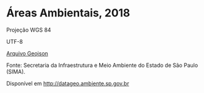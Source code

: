 # Áreas Ambientais, 2018

Projeção WGS 84

UTF-8

[Arquivo Geojson](raw/areas_ambientais/areas_ambientais.geojson)

Fonte: Secretaria da Infraestrutura e Meio Ambiente do Estado de São Paulo (SIMA).

Disponível em http://datageo.ambiente.sp.gov.br
